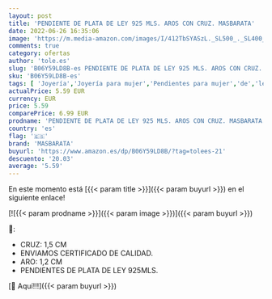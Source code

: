 ```yaml
---
layout: post
title: 'PENDIENTE DE PLATA DE LEY 925 MLS. AROS CON CRUZ. MASBARATA'
date: 2022-06-26 16:35:06
image: 'https://m.media-amazon.com/images/I/412TbSYASzL._SL500_._SL400_.jpg'
comments: true
category: ofertas
author: 'tole.es'
slug: 'B06Y59LD8B-es PENDIENTE DE PLATA DE LEY 925 MLS. AROS CON CRUZ. MASBARATA'
sku: 'B06Y59LD8B-es'
tags: [ 'Joyería','Joyería para mujer','Pendientes para mujer','de','ley','masbarata','plata','🇪🇸', ]
actualPrice: 5.59 EUR
currency: EUR
price: 5.59
comparePrice: 6.99 EUR
prodname: 'PENDIENTE DE PLATA DE LEY 925 MLS. AROS CON CRUZ. MASBARATA'
country: 'es'
flag: '🇪🇸'
brand: 'MASBARATA'
buyurl: 'https://www.amazon.es/dp/B06Y59LD8B/?tag=tolees-21'
descuento: '20.03'
average: '5.59'
---
```


En este momento está [{{< param title >}}]({{< param buyurl >}}) en el siguiente enlace!

[![{{< param prodname >}}]({{< param image >}})]({{< param buyurl >}})

🔎:

- CRUZ: 1,5 CM
- ENVIAMOS CERTIFICADO DE CALIDAD.
- ARO: 1,2 CM
- PENDIENTES DE PLATA DE LEY 925MLS.

[🛒 Aquí!!!]({{< param buyurl >}})
